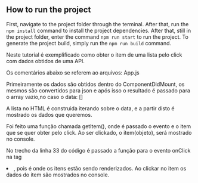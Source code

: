 ## How to run the project

First, navigate to the project folder through the terminal. After that, run the `npm install` command to install the project dependencies. After that, still in the project folder, enter the command `npm run start` to run the project. To generate the project build, simply run the `npm run build` command.


Neste tutorial é exemplificado como obter o item de uma lista pelo click com dados obtidos de uma API. 

Os comentários abaixo se referem ao arquivos: App.js

Primeiramente os dados são obtidos dentro do ComponentDidMount, os mesmos são convertidos para json e após isso o resultado é passado para o array vazio,no caso o data: []

A lista no HTML é construida iterando sobre o data, e a partir disto é mostrado os dados que queremos. 

Foi feito uma função chamada getItem(), onde é passado o evento e o item que se quer obter pelo click. Ao ser clickado, o item(objeto), será mostrado no console. 

No trecho da linha 33 do código é passado a função para o evento onClick na tag <li>, pois é onde os itens estão sendo renderizados. Ao clickar no item os dados do item são mostrados no console. 

